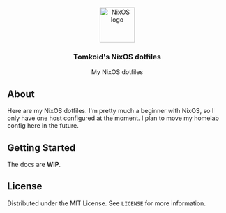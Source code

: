 <a id="readme-top"></a>
<!-- PROJECT LOGO -->
<br />
<div align="center">
  <a href="https://codeberg.org/tomkoid/nxios-config">
    <img src="https://upload.wikimedia.org/wikipedia/commons/2/28/Nix_snowflake.svg" alt="NixOS logo" width="80" height="80">
  </a>

<h3 align="center">Tomkoid's NixOS dotfiles</h3>

  <p align="center">
   	My NixOS dotfiles
  </p>
</div>


<!-- ABOUT -->
## About

Here are my NixOS dotfiles. I'm pretty much a beginner with NixOS, so I only have one host configured at the moment. I plan to move my homelab config here in the future.

<!-- GETTING STARTED -->
## Getting Started

The docs are **WIP**.


<!-- LICENSE -->
## License

Distributed under the MIT License. See `LICENSE` for more information.

